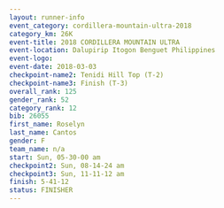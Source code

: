 ```yaml
---
layout: runner-info 
event_category: cordillera-mountain-ultra-2018 
category_km: 26K 
event-title: 2018 CORDILLERA MOUNTAIN ULTRA 
event-location: Dalupirip Itogon Benguet Philippines 
event-logo: 
event-date: 2018-03-03 
checkpoint-name2: Tenidi Hill Top (T-2) 
checkpoint-name3: Finish (T-3) 
overall_rank: 125
gender_rank: 52
category_rank: 12
bib: 26055
first_name: Roselyn
last_name: Cantos
gender: F
team_name: n/a
start: Sun, 05-30-00 am
checkpoint2: Sun, 08-14-24 am
checkpoint3: Sun, 11-11-12 am
finish: 5-41-12
status: FINISHER
---
```

